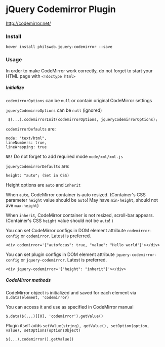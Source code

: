# jQuery Codemirror Plugin

http://codemirror.net/

### Install

`bower install philsweb.jquery-codemirror --save`

### Usage

In order to make CodeMirror work correctly, do not forget to start your HTML page with `<!doctype html>`

##### Initialize

`codemirrorOptions` can be `null` or contain original CodeMirror settings

`jqueryCodemirroOptions` can be `null` (ignored)

```
 $(...).codemirrorInit(codemirrorOptions, jqueryCodemirrorOptions);
```

`codemirrorDefaults` are:

```
mode: "text/html",
lineNumbers: true,
lineWrapping: true
```

`NB!` Do not forget to add required mode `mode/xml/xml.js`

`jqueryCodemirrorDefaults` are:

```
height: "auto"; (Set in CSS)
```

Height options are `auto` and `inherit`

When `auto`, CodeMirror container is auto resized. (Container's CSS parameter `height` value should be `auto`! May have `min-height`, should not ave `max-height`)

When `inherit`, CodeMirror container is not resized, scroll-bar appears. (Container's CSS `height` value should not be `auto`! )


You can set CodeMirror configs in DOM element attribute `codemirror-config` or `codemirror`. Latest is preferred.

``` 
<div codemirror='{"autofocus": true, "value": "Hello world"}'></div>
```

You can set plugin configs in DOM element attribute `jquery-codemirror-config` or `jquery-codemirror`. Latest is preferred.

``` 
<div jquery-codemirror='{"height": "inherit"}'></div>
```

##### CodeMirror methods

CodeMirror object is initialized and saved for each element via `$.data(element, 'codemirror)`

You can access it and use as specified in CodeMirror manual

```
$.data($(...)][0], 'codemirror').getValue()
```

Plugin itself adds `setValue(string), getValue(), setOption(option, value), setOptions(optionsObject)`

``` 
$(...).codemirror().getValue()
```
